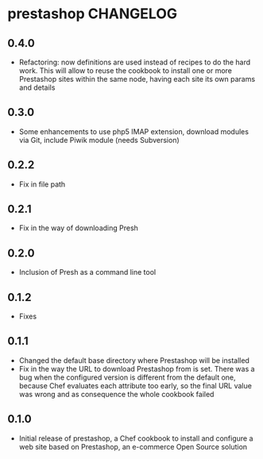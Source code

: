prestashop CHANGELOG
====================

0.4.0
-----
- Refactoring: now definitions are used instead of recipes to do the hard work.
This will allow to reuse the cookbook to install one or more Prestashop sites
within the same node, having each site its own params and details

0.3.0
-----
- Some enhancements to use php5 IMAP extension, download modules via Git, include Piwik module (needs Subversion)

0.2.2
-----
- Fix in file path

0.2.1
-----
- Fix in the way of downloading Presh

0.2.0
-----
- Inclusion of Presh as a command line tool

0.1.2
-----
- Fixes

0.1.1
-----
- Changed the default base directory where Prestashop will be installed
- Fix in the way the URL to download Prestashop from is set. There was a bug when the configured version is different from the default one, because Chef evaluates each
attribute too early, so the final URL value was wrong and as consequence the whole cookbook failed

0.1.0
-----
- Initial release of prestashop, a Chef cookbook to install and configure a web site based on Prestashop, an e-commerce Open Source solution
